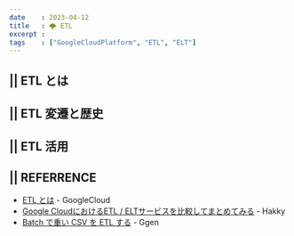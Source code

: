 ```yaml
---
date    : 2023-04-12
title   : 🌩 ETL
excerpt :
tags    : ["GoogleCloudPlatform", "ETL", "ELT"]
---
```


## || ETL とは

## || ETL 変遷と歴史

## || ETL 活用

## || REFERRENCE
- [ETL とは](https://cloud.google.com/learn/what-is-etl?hl=ja) - GoogleCloud
- [Google CloudにおけるETL / ELTサービスを比較してまとめてみる](https://book.st-hakky.com/docs/google-cloud-etl-service-list/) - Hakky
- [Batch で重い CSV を ETL する](https://blog.g-gen.co.jp/entry/large-csv-processing-cloud-batch) - Ggen
